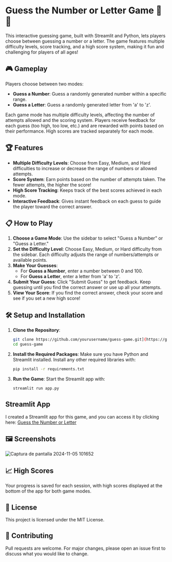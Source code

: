 # Guess the Number or Letter Game 🎲🔠

This interactive guessing game, built with Streamlit and Python, lets players choose between guessing a number or a letter. The game features multiple difficulty levels, score tracking, and a high score system, making it fun and challenging for players of all ages!

## 🎮 Gameplay

Players choose between two modes:
- **Guess a Number**: Guess a randomly generated number within a specific range.
- **Guess a Letter**: Guess a randomly generated letter from 'a' to 'z'.

Each game mode has multiple difficulty levels, affecting the number of attempts allowed and the scoring system. Players receive feedback for each guess (too high, too low, etc.) and are rewarded with points based on their performance. High scores are tracked separately for each mode.

## 🏆 Features

- **Multiple Difficulty Levels**: Choose from Easy, Medium, and Hard difficulties to increase or decrease the range of numbers or allowed attempts.
- **Score System**: Earn points based on the number of attempts taken. The fewer attempts, the higher the score!
- **High Score Tracking**: Keeps track of the best scores achieved in each mode.
- **Interactive Feedback**: Gives instant feedback on each guess to guide the player toward the correct answer.

## 📋 How to Play

1. **Choose a Game Mode**: Use the sidebar to select "Guess a Number" or "Guess a Letter."
2. **Set the Difficulty Level**: Choose Easy, Medium, or Hard difficulty from the sidebar. Each difficulty adjusts the range of numbers/attempts or available points.
3. **Make Your Guesses**:
   - For **Guess a Number**, enter a number between 0 and 100.
   - For **Guess a Letter**, enter a letter from 'a' to 'z'.
4. **Submit Your Guess**: Click "Submit Guess" to get feedback. Keep guessing until you find the correct answer or use up all your attempts.
5. **View Your Score**: If you find the correct answer, check your score and see if you set a new high score!

## 🛠 Setup and Installation

1. **Clone the Repository**:
    ```bash
    git clone https://github.com/yourusername/guess-game.git](https://github.com/DianaMPaun/GAMES/tree/main/Guess%20the%20Number%20or%20Letter%20game
    cd guess-game
    ```

2. **Install the Required Packages**:
    Make sure you have Python and Streamlit installed. Install any other required libraries with:
    ```bash
    pip install -r requirements.txt
    ```

3. **Run the Game**:
    Start the Streamlit app with:
    ```bash
    streamlit run app.py
    ```
## Streamlit App
I created a Streamlit app for this game, and you can access it by clicking here: [Guess the Number or Letter](https://github.com/DianaMPaun/GAMES/tree/main/Guess%20the%20Number%20or%20Letter%20game)

## 🖼 Screenshots

![Captura de pantalla 2024-11-05 101652](https://github.com/user-attachments/assets/11f89ff1-a276-42fe-8198-ffc8e0165113)

## 📈 High Scores

Your progress is saved for each session, with high scores displayed at the bottom of the app for both game modes.

## 📜 License

This project is licensed under the MIT License.

## 🤝 Contributing

Pull requests are welcome. For major changes, please open an issue first to discuss what you would like to change.
